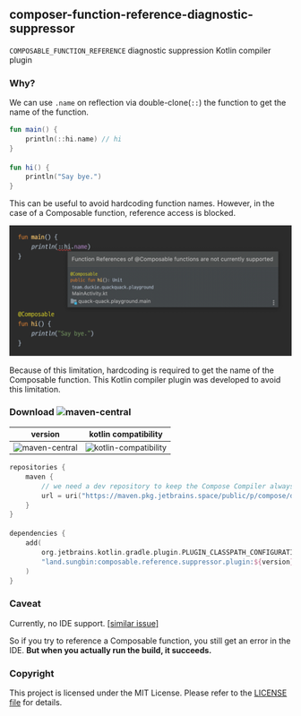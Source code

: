## composer-function-reference-diagnostic-suppressor

`COMPOSABLE_FUNCTION_REFERENCE` diagnostic suppression Kotlin compiler plugin

### Why?

We can use `.name` on reflection via double-clone(`::`) the function to get the name of the function.

```kotlin
fun main() {
    println(::hi.name) // hi
}

fun hi() {
    println("Say bye.")
}
```

This can be useful to avoid hardcoding function names.
However, in the case of a Composable function, reference access is blocked.

![](assets/composable_function_reference.png)

Because of this limitation, hardcoding is required to get the name of the Composable function.
This Kotlin compiler plugin was developed to avoid this limitation.

### Download ![maven-central](https://img.shields.io/maven-central/v/land.sungbin/composable.reference.suppressor.plugin?color=lightgreen)

|                                     version                                     |                                   kotlin compatibility                                   |
|:-------------------------------------------------------------------------------:|:----------------------------------------------------------------------------------------:|
| ![maven-central](https://img.shields.io/badge/maven--central-1.0.x-brightgreen) | ![kotlin-compatibility](https://img.shields.io/badge/kotlin%20compatibility-1.7.20-blue) |

```kotlin
repositories {
    maven {
        // we need a dev repository to keep the Compose Compiler always up-to-date.
        url = uri("https://maven.pkg.jetbrains.space/public/p/compose/dev")
    }
}

dependencies {
    add(
        org.jetbrains.kotlin.gradle.plugin.PLUGIN_CLASSPATH_CONFIGURATION_NAME,
        "land.sungbin:composable.reference.suppressor.plugin:${version}"
    )
}
```

### Caveat

Currently, no IDE support. [[similar issue]](https://github.com/ZacSweers/redacted-compiler-plugin/issues/8)

So if you try to reference a Composable function, you still get an error in the IDE.
**But when you actually run the build, it succeeds.**

### Copyright

This project is licensed under the MIT License.
Please refer to the [LICENSE file](LICENSE) for details.
